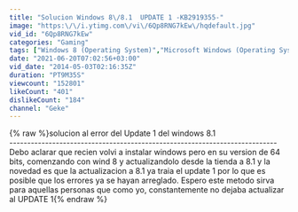 ```yaml
---
title: "Solucion Windows 8\/8.1  UPDATE 1 -KB2919355-"
image: "https:\/\/i.ytimg.com\/vi\/6Qp8RNG7kEw\/hqdefault.jpg"
vid_id: "6Qp8RNG7kEw"
categories: "Gaming"
tags: ["Windows 8 (Operating System)","Microsoft Windows (Operating System)","fix"]
date: "2021-06-20T07:02:56+03:00"
vid_date: "2014-05-03T02:16:35Z"
duration: "PT9M35S"
viewcount: "152801"
likeCount: "401"
dislikeCount: "184"
channel: "Geke"
---
```

{% raw %}solucion al error del Update 1 del windows 8.1<br />---------------------------------------------------------------------------<br />Debo aclarar que recien volvi a instalar windows pero en su version de 64 bits, comenzando con wind 8 y actualizandolo desde la tienda a 8.1 y la novedad es que la actualizacion a 8.1 ya traia el update 1 por lo que es posible que los errores ya se hayan arreglado. Espero este metodo sirva para aquellas personas que como yo, constantemente no dejaba actualizar al UPDATE 1{% endraw %}
